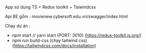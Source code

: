 App sử dụng TS + Redux toolkit + Taiwindcss

Api BE gồm :
movienew.cybersoft.edu.vn/swagger/index.html

Chạy dự án : 
- npm start // yarn start (PORT: 3010) (https://redux-toolkit.js.org/)
- npm run build-css (chạy tailwind css) (https://tailwindcss.com/docs/installation)

